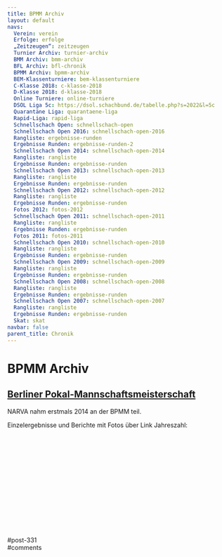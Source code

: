```yaml
---
title: BPMM Archiv 
layout: default
navs:
  Verein: verein
  Erfolge: erfolge
  „Zeitzeugen“: zeitzeugen
  Turnier Archiv: turnier-archiv
  BMM Archiv: bmm-archiv
  BFL Archiv: bfl-chronik
  BPMM Archiv: bpmm-archiv
  BEM-Klassenturniere: bem-klassenturniere
  C-Klasse 2018: c-klasse-2018
  D-Klasse 2018: d-klasse-2018
  Online Turniere: online-turniere
  DSOL Liga 5c: https://dsol.schachbund.de/tabelle.php?s=2022&l=5c
  Quarantäne Liga: quarantaene-liga
  Rapid-Liga: rapid-liga
  Schnellschach Open: schnellschach-open
  Schnellschach Open 2016: schnellschach-open-2016
  Rangliste: ergebnisse-runden
  Ergebnisse Runden: ergebnisse-runden-2
  Schnellschach Open 2014: schnellschach-open-2014
  Rangliste: rangliste
  Ergebnisse Runden: ergebnisse-runden
  Schnellschach Open 2013: schnellschach-open-2013
  Rangliste: rangliste
  Ergebnisse Runden: ergebnisse-runden
  Schnellschach Open 2012: schnellschach-open-2012
  Rangliste: rangliste
  Ergebnisse Runden: ergebnisse-runden
  Fotos 2012: fotos-2012
  Schnellschach Open 2011: schnellschach-open-2011
  Rangliste: rangliste
  Ergebnisse Runden: ergebnisse-runden
  Fotos 2011: fotos-2011
  Schnellschach Open 2010: schnellschach-open-2010
  Rangliste: rangliste
  Ergebnisse Runden: ergebnisse-runden
  Schnellschach Open 2009: schnellschach-open-2009
  Rangliste: rangliste
  Ergebnisse Runden: ergebnisse-runden
  Schnellschach Open 2008: schnellschach-open-2008
  Rangliste: rangliste
  Ergebnisse Runden: ergebnisse-runden
  Schnellschach Open 2007: schnellschach-open-2007
  Rangliste: rangliste
  Ergebnisse Runden: ergebnisse-runden
  Skat: skat
navbar: false
parent_title: Chronik
---
```

<div class="post-331 page type-page status-publish hentry" id="post-331">
<h1 class="entry-title">BPMM Archiv</h1>
<div class="entry-content">
<h2><span style="text-decoration: underline;"><strong>Berliner Pokal-Mannschaftsmeisterschaft</strong></span></h2>
<p>NARVA nahm erstmals 2014 an der BPMM teil.</p>
<p>Einzelergebnisse und Berichte mit Fotos über Link Jahreszahl:</p>
<div class="supsystic-table-loader spinner" style="background-color:#000000"></div><div class="supsystic-tables-wrap" id="supsystic-table-15_87650" style=" visibility: hidden; "><table class="supsystic-table compact nowrap border lightboxImg cell-border" data-auto-index="off" data-currency-format="$1,000.00" data-date-format="DD.MM.YYYY" data-features='["after_table_loaded_script","auto_width"]' data-from-history="0" data-head="on" data-head-rows-count="1" data-id="15" data-lang="German" data-lightbox-img="" data-merged="[]" data-override='{"emptyTable":"","info":"","infoEmpty":"","infoFiltered":"","lengthMenu":"","search":"","zeroRecords":"","exportLabel":"","file":"German"}' data-pagination-length="50,100,All" data-percent-format="10.00%" data-responsive-mode="0" data-search-value="" data-searching-settings='{"columnSearchPosition":"bottom","minChars":"0"}' data-time-format="HH:mm" data-title="BPMM Archiv" data-view-id="15_87650" id="supsystic-table-15"><thead><tr><th class="color-000000 htCenter bg-00bbff htCenter" data-cell-id="A1" data-cell-type="text" data-db-index="1" data-order="Jahr" data-original-value="Jahr" data-x="0" data-y="1">Jahr </th><th class="bold color-000000 htCenter bg-00bbff" data-cell-id="B1" data-cell-type="text" data-db-index="1" data-order="Hauptrunde" data-original-value="Hauptrunde" data-x="1" data-y="1">Hauptrunde </th><th class="bold color-000000 htCenter bg-00bbff" data-cell-id="C1" data-cell-type="text" data-db-index="1" data-order="Achtelfinale" data-original-value="Achtelfinale" data-x="2" data-y="1">Achtelfinale </th><th class="bold color-000000 htCenter bg-00bbff" data-cell-id="D1" data-cell-type="text" data-db-index="1" data-order="Viertelfinale" data-original-value="Viertelfinale" data-x="3" data-y="1">Viertelfinale </th></tr></thead><tbody><tr style="height:px"><td class="htCenter bold" data-cell-id="A2" data-cell-type="text" data-db-index="2" data-order='&lt;a href="https://www.narva-schach.de/wordpress/chronik/bpmm-archiv/bpmm-2023/" target="_self"&gt; 2023&lt;/a&gt;' data-original-value='&lt;a href="https://www.narva-schach.de/wordpress/chronik/bpmm-archiv/bpmm-2023/" target="_self"&gt; 2023&lt;/a&gt;' data-x="0" data-y="2"><a href="https://www.narva-schach.de/wordpress/chronik/bpmm-archiv/bpmm-2023/" target="_self"> 2023</a></td><td class="htCenter" data-cell-id="B2" data-cell-type="text" data-db-index="2" data-order="freilos" data-original-value="freilos" data-x="1" data-y="2">freilos </td><td class="htCenter" data-cell-id="C2" data-cell-type="text" data-db-index="2" data-order="1 : 3" data-original-value="1 : 3" data-x="2" data-y="2">1 : 3 </td><td class="" data-cell-id="D2" data-cell-type="text" data-db-index="2" data-order="" data-original-value="" data-x="3" data-y="2"></td></tr><tr style="height:px"><td class="htCenter bold" data-cell-format-type="number" data-cell-id="A3" data-cell-type="text" data-db-index="3" data-order='&lt;a href="https://www.narva-schach.de/wordpress/chronik/bpmm-archiv/bpmm-2018/" target="_self"&gt;2018&lt;/a&gt;' data-original-value='&lt;a href="https://www.narva-schach.de/wordpress/chronik/bpmm-archiv/bpmm-2018/" target="_self"&gt;2018&lt;/a&gt;' data-x="0" data-y="3"><a href="https://www.narva-schach.de/wordpress/chronik/bpmm-archiv/bpmm-2018/" target="_self">2018</a></td><td class="htCenter" data-cell-id="B3" data-cell-type="text" data-db-index="3" data-order="1½ : 2½" data-original-value="1½ : 2½" data-x="1" data-y="3">1½ : 2½ </td><td class="htCenter" data-cell-id="C3" data-cell-type="text" data-db-index="3" data-order="1½ : 2½" data-original-value="1½ : 2½" data-x="2" data-y="3">1½ : 2½ </td><td class="htCenter" data-cell-id="D3" data-cell-type="text" data-db-index="3" data-order="" data-original-value="" data-x="3" data-y="3"></td></tr><tr style="height:px"><td class="htCenter" data-cell-format-type="number" data-cell-id="A4" data-cell-type="text" data-db-index="4" data-order="2017" data-original-value="2017" data-x="0" data-y="4">2017 </td><td class="htCenter" data-cell-id="B4" data-cell-type="text" data-db-index="4" data-order="keine Teilnahme" data-original-value="keine Teilnahme" data-x="1" data-y="4">keine Teilnahme </td><td class="htCenter" data-cell-id="C4" data-cell-type="text" data-db-index="4" data-order="" data-original-value="" data-x="2" data-y="4"></td><td class="htCenter" data-cell-id="D4" data-cell-type="text" data-db-index="4" data-order="" data-original-value="" data-x="3" data-y="4"></td></tr><tr style="height:px"><td class="htCenter bold" data-cell-id="A5" data-cell-type="text" data-db-index="5" data-order='&lt;a href="http://www.narva-schach.de/wordpress/chronik/bpmm-archiv/bpmm-2016/" target="_self"&gt;2016&lt;/a&gt;' data-original-value='&lt;a href="http://www.narva-schach.de/wordpress/chronik/bpmm-archiv/bpmm-2016/" target="_self"&gt;2016&lt;/a&gt;' data-x="0" data-y="5"><a href="http://www.narva-schach.de/wordpress/chronik/bpmm-archiv/bpmm-2016/" target="_self">2016</a></td><td class="htCenter" data-cell-id="B5" data-cell-type="text" data-db-index="5" data-order="0 : 4" data-original-value="0 : 4" data-x="1" data-y="5">0 : 4 </td><td class="htCenter" data-cell-id="C5" data-cell-type="text" data-db-index="5" data-order="" data-original-value="" data-x="2" data-y="5"></td><td class="htCenter" data-cell-id="D5" data-cell-type="text" data-db-index="5" data-order="" data-original-value="" data-x="3" data-y="5"></td></tr><tr style="height:px"><td class="htCenter bold" data-cell-id="A6" data-cell-type="text" data-db-index="6" data-order='&lt;a href="http://www.narva-schach.de/wordpress/chronik/bpmm-archiv/bpmm-2015/" target="_self"&gt;2015&lt;/a&gt;' data-original-value='&lt;a href="http://www.narva-schach.de/wordpress/chronik/bpmm-archiv/bpmm-2015/" target="_self"&gt;2015&lt;/a&gt;' data-x="0" data-y="6"><a href="http://www.narva-schach.de/wordpress/chronik/bpmm-archiv/bpmm-2015/" target="_self">2015</a></td><td class="htCenter" data-cell-id="B6" data-cell-type="text" data-db-index="6" data-order="1½ : 2½" data-original-value="1½ : 2½" data-x="1" data-y="6">1½ : 2½ </td><td class="htCenter" data-cell-id="C6" data-cell-type="text" data-db-index="6" data-order="" data-original-value="" data-x="2" data-y="6"></td><td class="htCenter" data-cell-id="D6" data-cell-type="text" data-db-index="6" data-order="" data-original-value="" data-x="3" data-y="6"></td></tr><tr style="height:px"><td class="htCenter bold" data-cell-id="A7" data-cell-type="text" data-db-index="7" data-order='&lt;a href="http://www.narva-schach.de/wordpress/chronik/bpmm-archiv/bpmm-2014" target="_self"&gt;2014&lt;/a&gt;' data-original-value='&lt;a href="http://www.narva-schach.de/wordpress/chronik/bpmm-archiv/bpmm-2014" target="_self"&gt;2014&lt;/a&gt;' data-x="0" data-y="7"><a href="http://www.narva-schach.de/wordpress/chronik/bpmm-archiv/bpmm-2014" target="_self">2014</a></td><td class="htCenter" data-cell-id="B7" data-cell-type="text" data-db-index="7" data-order="3 : 1" data-original-value="3 : 1" data-x="1" data-y="7">3 : 1 </td><td class="htCenter" data-cell-id="C7" data-cell-type="text" data-db-index="7" data-order="2½ : 1½" data-original-value="2½ : 1½" data-x="2" data-y="7">2½ : 1½ </td><td class="htCenter" data-cell-id="D7" data-cell-type="text" data-db-index="7" data-order="½ : 3½" data-original-value="½ : 3½" data-x="3" data-y="7">½ : 3½ </td></tr><tr style="height:px"><td class="htCenter" data-cell-id="A8" data-cell-type="text" data-db-index="8" data-order="bis 2013" data-original-value="bis 2013" data-x="0" data-y="8">bis 2013 </td><td class="htCenter" data-cell-id="B8" data-cell-type="text" data-db-index="8" data-order="keine Teilnahme" data-original-value="keine Teilnahme" data-x="1" data-y="8">keine Teilnahme </td><td class="htCenter" data-cell-id="C8" data-cell-type="text" data-db-index="8" data-order="" data-original-value="" data-x="2" data-y="8"></td><td class="htCenter" data-cell-id="D8" data-cell-type="text" data-db-index="8" data-order="" data-original-value="" data-x="3" data-y="8"></td></tr></tbody></table><!-- /#supsystic-table-15.supsystic-table --></div><!-- /.supsystic-tables-wrap --><!-- Tables Generator by Supsystic --><!-- Version:1.10.31 --><!-- http://supsystic.com/ --><a href="https://supsystic.com/plugins/wordpress-data-table-plugin/?utm_medium=love_link" style="display:none;" target="_blank" title="WordPress Tables Plugin">WordPress Tables Plugin</a>
</div><!-- .entry-content -->
</div> #post-331 
<div id="comments">
</div> #comments 

